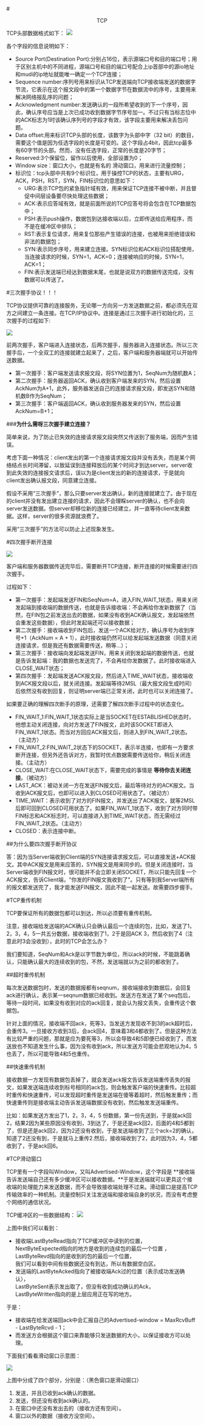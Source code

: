 #<center>TCP</center>

TCP头部数据格式如下：
![](/picture/tcp_head.png)

各个字段的信息说明如下：

* Source Port(Destination Port):分别占16位，表示源端口号和目的端口号；用于区别主机中的不同进程，源端口号和目的端口号配合上ip首部中的源io地址和mudi的ip地址就能唯一确定一个TCP连接；
* Sequence number:序列号用来标识从TCP发送端向TCP接收端发送的数据字节流，它表示在这个报文段中的第一个数据字节在数据流中的序号，主要用来解决网络报乱序的问题；
* Acknowledgment number:发送确认的一段所希望收到的下一个序号，因此，确认序号应当是上次已成功收到数据字节序号加一。不过只有当标志位中的ACK标志为1时该确认序列号的字段才有效，该字段主要用来解决丢包问题。
* Data offset:用来标识TCP头部的长度，该数字为头部中字（32 bit）的数目，需要这个值是因为任选字段的长度是可变的。这个字段占4bit，因此tcp最多有60字节的头部。然而，没有任选字段，正常的长度是20字节；
* Reserved:3个保留位，留作以后使用，全部设置为0；
* Window size：窗口大小，也就是有名的 滑动窗口，用来进行流量控制；
* 标识位：tcp头部中共有9个标识位，用于操控TCP的状态，主要有URG，ACK，PSH，RST，SYN，FIN标识位的意思如下：
    * URG:表示TCP包的紧急指针域有效，用来保证TCP连接不被中断，并且督促中间层设备要尽快处理这些数据；
    * ACK:表示应答域有效，就是前面所说的TCP应答号将会包含在TCP数据包中；
    * PSH:表示push操作，数据包到达接收端以后，立即传送给应用程序，而不是在缓冲区中排队；
    * RST:表示复位请求，用来复位那些产生错误的连接，也被用来拒绝错误和非法的数据包；
    * SYN:表示同步序号，用来建立连接。SYN标识位和ACK标识位搭配使用，当连接请求的时候，SYN=1，ACK=0；连接被响应的时候，SYN=1，ACK=1；
    * FIN:表示发送端已经达到数据末尾，也就是说双方的数据传送完成，没有数据可以传送了。
 
#三次握手协议！！！
 
TCP协议提供可靠的连接服务，无论哪一方向另一方发送数据之前，都必须先在双方之间建立一条连接。在TCP/IP协议中。连接是通过三次握手进行初始化的，三次握手的过程如下:

![](/picture/three_hand_por.png)

前两次握手，客户端进入连接状态，后两次握手，服务器进入连接状态。所以三次握手后，一个全双工的连接就建立起来了，之后，客户端和服务器端就可以开始传送数据。

* 第一次握手：客户端发送请求报文段，将SYN位置为1，SeqNum为随机数A；
* 第二次握手：服务器返回ACK，确认收到客户端发来的SYN，然后设置AckNum为A+1，此外，服务器发送自己的连接请求报文段，即发送SYN和随机数B作为SeqNum；
* 第三次握手：客户端返回ACK，确认收到服务器发来的SYN，然后设置AckNum=B+1；

###**为什么需呀三次握手建立连接？**

简单来说，为了防止已失效的连接请求报文段突然又传送到了服务端，因而产生错误。

考虑下面一种情况：client发出的第一个连接请求报文段并没有丢失，而是某个网络结点长时间滞留，以致延误到连接释放后的某个时间才到达server。server收到此失效的连接报文请求后，误以为是client发出的新的连接请求，于是就向client发出确认报文段，同意建立连接。

假设不采用“三次握手”，那么只要server发出确认，新的连接就建立了。由于现在的client并没有发出建立连接的请求，因此不会理睬server的确认，也不会向server发送数据。但server却移位新的连接已经建立，并一直等待client发来数据。这样，server的很多资源就浪费了。

采用“三次握手”的方法可以防止上述现象发生。

#四次握手断开连接

![](/picture\four_hand_duan.png)

客户端和服务器数据传送完毕后，需要断开TCP连接，断开连接的时候需要进行四次握手。

过程如下：
* 第一次握手：发起端发送FIN和SeqNum=A，进入FIN_WAIT_1状态，用来关闭发起端到接收端的数据传送，也就是告诉接收端：不会再给你发新数据了（当然，在FIN包之前发送出去的数据，如果没有收到ACK确认报文，发起端依然会重发这些数据），但此时发起端还可以接收数据；
* 第二次握手：接收端收到FIN包后，发送一个ACK给对方，确认序号为收到序号+1（AckNum = A + 1），此时接收端仍然可以给发起端发送数据（同意关闭连接请求，但是我还有数据需要传送，稍等...）；
* 第三次握手：接收端向发起端发送FIN，用来关闭到发起端的数据传送，也就是告诉发起端：我的数据也发送完了，不会再给你发数据了。此时接收端进入CLOSE_WAIT状态；
* 第四次握手：发起端发送ACK报文段，然后进入TIME_WAIT状态，接收端收到ACK报文段以后，就关闭连接。发起端等待2MSL（最大报文段生成时间）后依然没有收到回复，则证明server端已正常关闭，此时也可以关闭连接了。

如果要正确的理解四次断手的原理，还需要了解四次断手过程中的状态变化。

* FIN_WAIT_1:FIN_WAIT_1状态实际上是当SOCKET在ESTABLISHED状态时，他想主动关闭连接，向对方发送了FIN报文，此时该SOCKET即进入FIN_WAIT_1状态。而当对方回应ACK报文后，则进入到FIN_WAIT_2状态。（主动方）
* FIN_WAIT_2:FIN_WAIT_2状态下的SOCKET，表示半连接，也即有一方要求断开连接，但另外还告诉对方，我暂时优点数据需要传送给你，稍后关闭连接。（主动方）
* CLOSE_WAIT:在CLOSE_WAIT状态下，需要完成的事情是 **等待你去关闭连接**。（被动方）
* LAST_ACK：被动关闭一方在发送FIN报文后，最后等待对方的ACK报文。当收到ACK报文后，也即可以进入到CLOSED可用状态了。（被动方）
* TIME_WAIT：表示收到了对方的FIN报文，并发送出了ACK报文，就等2MSL后即可回到CLOSED可用状态了。如果FIN_WAIT_1状态下，收到了对方同时带FIN标志和ACK标志时，可以直接进入到TIME_WAIT状态，而无需经过FIN_WAIT_2状态。（主动方）
* CLOSED：表示连接中断。

##为什么要四次握手断开协议

答：因为当Server端收到Client端的SYN连接请求报文后，可以直接发送+ACK报文。其中ACK报文是用来应答的，SYN报文是用来同步的。但是关闭连接时，当Server端收到FIN报文时，很可能并不会立即关闭SOCKET，所以只能先回复一个ACK报文，告诉Client端，"你发的FIN报文我收到了"。只有等到我Server端所有的报文都发送完了，我才能发送FIN报文，因此不能一起发送。故需要四步握手。

#TCP重传机制

TCP要保证所有的数据包都可以到达，所以必须要有重传机制。

注意，接收端给发送端的ACK确认只会确认最后一个连续的包，比如，发送了1，2，3，4，5一共五分数据，接收端收到了1，2于是回ACK 3，然后收到了4（注意此时3会没收到），此时的TCP会怎么办？

我们要知道，SeqNum和Ack是以字节数为单位，所以ack的时候，不能跳着确认，只能确认最大的连续收到的包，不然，发送端就以为之前的都收到了。

##超时重传机制

每次发送数据包时，发送的数据报都有seqnum，接收端接收到数据后，会回复ack进行确认，表示某一seqnum数据已经收到。发送方在发送了某个seq包后，等待一段时间，如果没有收到对应的ack回复，就会认为报文丢失，会重传这个数据包。

针对上面的情况，接收端不回ack，死等3，当发送方发现收不到3的ack超时后，会重传3。一旦接收方收到3后，会ack回4，意味着3和4都收到了。但是这种方法有比较严重的问题，那就是应为要死等3，所以会导致4和5即便已经收到了，而发送放也不知道发生什么事，因为没有收到ack，所以发送方可能会悲观地认为4，5也丢了，所以可能导致4和5也重传。

##快速重传机制

接收数据一方发现有数据包丢掉了，就会发送ack报文告诉发送端重传丢失的报文，如果发送端连续收到标号相同的ack包，则会触发客户端的快速重传。比较超时重传和快速重传，可以发现超时重传是发送端在傻等着超时，然后触发重传；而快速重传则是接收端主动告诉发送端数据没有收到，然后触发发送端重传。

比如：如果发送方发出了1，2，3，4，5 份数据，第一份先送到，于是就ack回2，结果2因为某些原因没有收到，3到达了，于是还是ack回2，后面的4和5都到了，但是还是ack回2，因为2还没有收到，于是发送端收到了三个ack=2的确认，知道了2还没有到，于是就马上重传2.然后，接收端收到了2，此时因为3，4，5都收到了，于是ack回6。

#TCP滑动窗口

TCP里有一个字段叫Window，又叫Advertised-Window，这个字段是 **接收端告诉发送端自己还有多少缓冲区可以接收数据。**于是发送端就可以更具这个接收端的处理能力来发送数据，而不会导致接收端处理不过来。滑动窗口是提高TCP传输效率的一种机制。流量控制只关注发送端和接收端自身的状况，而没有考虑整个网络的通信状况。

TCP缓冲区的一些数据结构：
![](/picture/advertised-window.png)

上图中我们可以看到：
* 接收端LastByteRead指向了TCP缓冲区中读到的位置，  
  NextByteExpected指向的地方是收到的连续包的最后一个位置 ，  
  LastByteRevd指向的是收到的包的最后一个位置，  
  我们可以看到中间有些数据还没有到达，所以有数据空白区。
* 发送端的LastByteAcked指向了被接收端Ack过的位置（表示成功发送确认），  
  LastByteSent表示发出取了，但没有收到成功确认的Ack，  
  LastByteWritten指向的是上层应用正在写的地方。

于是：
* 接收端在给发送端回ack中会汇报自己的Advertised-window = MaxRcvBuff - LastByteRcvd - 1；
* 而发送方会根据这个窗口来靠能够只发送数据的大小，以保证接收方可以处理。

下面我们看看滑动窗口示意图：

![](/picture/滑动窗口示意图.png)

上图中分成了四个部分，分别是：（黑色窗口是滑动窗口）

1. 发送，并且已收到ack确认的数据。
2. 发送，但还没有收到ack确认的。
3. 在窗口中还没有发出去的（接收方还有空间）。
4. 窗口以外的数据（接收方没空间）。


